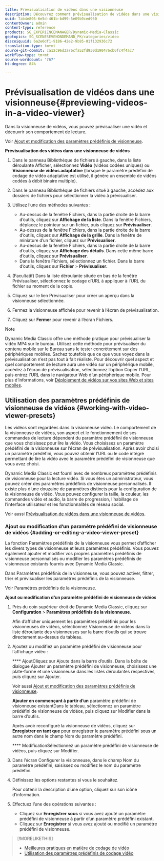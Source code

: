 ```yaml
---
title: Prévisualisation de vidéos dans une visionneuse
description: Découvrez comment prévisualisation de vidéos dans une visionneuse de vidéos.
uuid: 7ab4e805-6e5d-461b-bd99-5e09b9ced950
contentOwner: admin
content-type: reference
products: SG_EXPERIENCEMANAGER/Dynamic-Media-Classic
geptopics: SG_SCENESEVENONDEMAND_PK/categories/video
discoiquuid: 6a2e6df1-9186-42e2-9b85-01f132936c72
translation-type: tm+mt
source-git-commit: ca12c96d3a76cfa52fd930d190476cb6fc4f4ac7
workflow-type: tm+mt
source-wordcount: '767'
ht-degree: 84%

---
```



# Prévisualisation de vidéos dans une visionneuse{#previewing-videos-in-a-video-viewer}

Dans la visionneuse de vidéos, vous pouvez prévisualiser une vidéo et découvrir son comportement de lecture.

Voir [Ajout et modification des paramètres prédéfinis de visionneuse](application-setup.md#adding_and_editing_viewer_presets).

**Prévisualisation des vidéos dans une visionneuse de vidéos**

1. Dans le panneau Bibliothèque de fichiers à gauche, dans la liste déroulante Afficher, sélectionnez **Vidéo** (vidéos codées uniques) ou **Visionneuse de vidéos adaptative** (lorsque le paramètre prédéfini de codage de vidéo adaptative est utilisé, il génère un ensemble de vidéos codées à débit binaire multiple).
1. Dans le panneau Bibliothèque de fichiers situé à gauche, accédez aux dossiers de fichiers pour sélectionner la vidéo à prévisualiser.
1. Utilisez l’une des méthodes suivantes :

   * Au-dessus de la fenêtre Fichiers, dans la partie droite de la barre d’outils, cliquez sur **Affichage de la liste**. Dans la fenêtre Fichiers, déplacez le pointeur sur un fichier, puis cliquez sur **Prévisualiser**.
   * Au-dessus de la fenêtre Fichiers, dans la partie droite de la barre d’outils, cliquez sur **Affichage de la grille**. Dans la fenêtre de miniature d’un fichier, cliquez sur **Prévisualiser**.
   * Au-dessus de la fenêtre Fichiers, dans la partie droite de la barre d’outils, cliquez sur **Affichage des détails**. Dans cette même barre d’outils, cliquez sur **Prévisualiser**.
   * Dans la fenêtre Fichiers, sélectionnez un fichier. Dans la barre d’outils, cliquez sur **Fichier** > **Prévisualiser**.

1. (Facultatif) Dans la liste déroulante située en bas de la fenêtre Prévisualiser, sélectionnez le codage d’URL à appliquer à l’URL du fichier au moment de la copie.
1. Cliquez sur le lien Prévisualiser pour créer un aperçu dans la visionneuse sélectionnée.
1. Fermez la visionneuse affichée pour revenir à l’écran de prévisualisation.
1. Cliquez sur **Fermer** pour revenir à l’écran Fichiers.

>[!NOTE]
>
>Dynamic Media Classic offre une méthode pratique pour prévisualiser la vidéo MP4 sur le bureau. Utilisez cette méthode pour prévisualiser du contenu mobile sur le Bureau sans le tester concrètement sur des périphériques mobiles. Sachez toutefois que ce que vous voyez dans la prévisualisation n’est pas tout à fait réaliste. Pour découvrir quel aspect et quel comportement de lecture aura une vidéo sur un périphérique mobile, accédez à l’écran de prévisualisation, sélectionnez l’option Copier l’URL, puis entrez l’URL dans le navigateur Web d’un périphérique mobile. Pour plus d’informations, voir [Déploiement de vidéos sur vos sites Web et sites mobiles](deploying-video-websites-mobile-sites.md#deploying_video_to_your_websites_and_mobile_sites).

## Utilisation des paramètres prédéfinis de visionneuse de vidéos {#working-with-video-viewer-presets}

Les vidéos sont regardées dans la visionneuse vidéo. Le comportement de la visionneuse de vidéos, son aspect et le fonctionnement de ses commandes de lecture dépendent du paramètre prédéfini de visionneuse que vous choisissez pour lire la vidéo. Vous choisissez un paramètre prédéfini de la visionneuse sur l’écran de prévisualisation. Après avoir choisi un paramètre prédéfini, vous pouvez obtenir l’URL ou le code intégré permettant de lire la vidéo avec le paramètre prédéfini de visionneuse que vous avez choisi.

Dynamic Media Classic est fourni avec de nombreux paramètres prédéfinis de visionneuse pour la lecture vidéo. Si vous êtes un administrateur, vous pouvez créer des paramètres prédéfinis de visionneuse personnalisés. Il existe plus d’une douzaine de paramètres distincts pour la configuration de la visionneuse de vidéo. Vous pouvez configurer la taille, la couleur, les commandes vidéo et audio, la barre de progression, l’habillage de l’interface utilisateur et les fonctionnalités de réseau social.

Voir aussi [Prévisualisation de vidéos dans une visionneuse de vidéos](previewing-videos-video-viewer.md#previewing_videos_in_a_video_viewer).

### Ajout ou modification d’un paramètre prédéfini de visionneuse de vidéos  {#adding-or-editing-a-video-viewer-preset}

La fonction Paramètres prédéfinis de la visionneuse vous permet d’afficher les divers types de visionneuse et leurs paramètres prédéfinis. Vous pouvez également ajouter et modifier vos propres paramètres prédéfinis de visionneuse personnalisés ou modifier les paramètres prédéfinis de visionneuse existants fournis avec Dynamic Media Classic.

Dans Paramètres prédéfinis de la visionneuse, vous pouvez activer, filtrer, trier et prévisualiser les paramètres prédéfinis de la visionneuse.

Voir [Paramètres prédéfinis de la visionneuse](application-setup.md#viewer_presets).

**Ajout ou modification d’un paramètre prédéfini de visionneuse de vidéos**

1. Près du coin supérieur droit de Dynamic Media Classic, cliquez sur **Configuration** > **Paramètres prédéfinis de la visionneuse**.

   Afin d’afficher uniquement les paramètres prédéfinis pour les visionneuses de vidéos, sélectionnez Visionneuse de vidéos dans la liste déroulante des visionneuses sur la barre d’outils qui se trouve directement au-dessus du tableau.

1. Ajoutez ou modifiez un paramètre prédéfini de visionneuse pour l’affichage vidéo :

   **** AjoutCliquez sur Ajoute dans la barre d’outils. Dans la boîte de dialogue Ajouter un paramètre prédéfini de visionneuse, choisissez une plate-forme et une visionneuse dans les listes déroulantes respectives, puis cliquez sur Ajouter.

   Voir aussi [Ajout et modification des paramètres prédéfinis de visionneuse](application-setup.md#adding_and_editing_viewer_presets).

   **Ajouter en commençant à partir d’un** paramètre prédéfini de visionneuse existantDans le tableau, sélectionnez un paramètre prédéfini de visionneuse de vidéos, puis cliquez sur Modifier dans la barre d’outils.

   Après avoir reconfiguré la visionneuse de vidéos, cliquez sur **Enregistrer en tant que** pour enregistrer le paramètre prédéfini sous un autre nom dans le champ Nom du paramètre prédéfini.

   **** ModificationSélectionnez un paramètre prédéfini de visionneuse de vidéos, puis cliquez sur Modifier.

1. Dans l’écran Configurer la visionneuse, dans le champ Nom du paramètre prédéfini, saisissez ou modifiez le nom du paramètre prédéfini.
1. Définissez les options restantes si vous le souhaitez.

   Pour obtenir la description d’une option, cliquez sur son icône d’information.

1. Effectuez l’une des opérations suivantes :

   * Cliquez sur **Enregistrer sous** si vous avez ajouté un paramètre prédéfini de visionneuse à partir d’un paramètre prédéfini existant.
   * Cliquez sur **Enregistrer** si vous avez ajouté ou modifié un paramètre prédéfini de visionneuse.

>[!MORELIKETHIS]
>
>* [Meilleures pratiques en matière de codage de vidéo](uploading-encoding-videos.md#best_practices_for_video_encoding)
>* [Utilisation des paramètres prédéfinis de codage vidéo](uploading-encoding-videos.md#working_with_video_encoding_presets)

